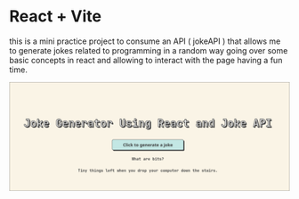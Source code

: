 # React + Vite

this is a mini practice project to consume an API ( jokeAPI ) that allows me to generate jokes related to programming in a random way going over some basic concepts in react and allowing to interact with the page having a fun time.

![Project](./src/assets/Project.png)

